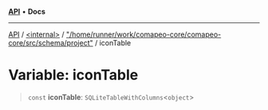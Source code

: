 [**API**](../../../../README.md) • **Docs**

***

[API](../../../../README.md) / [\<internal\>](../../../README.md) / ["/home/runner/work/comapeo-core/comapeo-core/src/schema/project"](../README.md) / iconTable

# Variable: iconTable

> `const` **iconTable**: `SQLiteTableWithColumns`\<`object`\>

